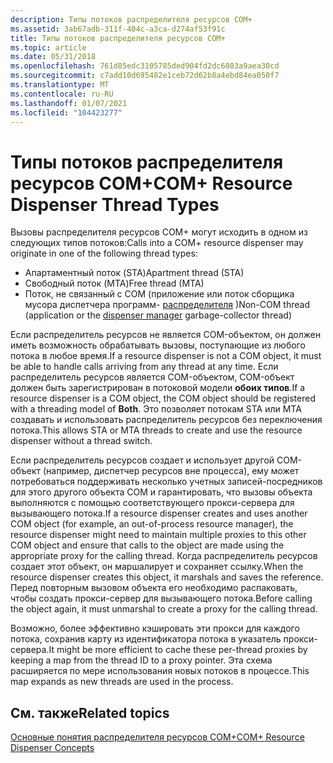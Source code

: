 ```yaml
---
description: Типы потоков распределителя ресурсов COM+
ms.assetid: 3ab67adb-311f-404c-a3ca-d274af53f91c
title: Типы потоков распределителя ресурсов COM+
ms.topic: article
ms.date: 05/31/2018
ms.openlocfilehash: 761d85edc3105785ded904fd2dc6083a9aea30cd
ms.sourcegitcommit: c7add10d695482e1ceb72d62b8a4ebd84ea050f7
ms.translationtype: MT
ms.contentlocale: ru-RU
ms.lasthandoff: 01/07/2021
ms.locfileid: "104423277"
---
```

# <a name="com-resource-dispenser-thread-types"></a><span data-ttu-id="20e83-103">Типы потоков распределителя ресурсов COM+</span><span class="sxs-lookup"><span data-stu-id="20e83-103">COM+ Resource Dispenser Thread Types</span></span>

<span data-ttu-id="20e83-104">Вызовы распределителя ресурсов COM+ могут исходить в одном из следующих типов потоков:</span><span class="sxs-lookup"><span data-stu-id="20e83-104">Calls into a COM+ resource dispenser may originate in one of the following thread types:</span></span>

-   <span data-ttu-id="20e83-105">Апартаментный поток (STA)</span><span class="sxs-lookup"><span data-stu-id="20e83-105">Apartment thread (STA)</span></span>
-   <span data-ttu-id="20e83-106">Свободный поток (MTA)</span><span class="sxs-lookup"><span data-stu-id="20e83-106">Free thread (MTA)</span></span>
-   <span data-ttu-id="20e83-107">Поток, не связанный с COM (приложение или поток сборщика мусора диспетчера программ- [распределителя](com--dispenser-manager.md) )</span><span class="sxs-lookup"><span data-stu-id="20e83-107">Non-COM thread (application or the [dispenser manager](com--dispenser-manager.md) garbage-collector thread)</span></span>

<span data-ttu-id="20e83-108">Если распределитель ресурсов не является COM-объектом, он должен иметь возможность обрабатывать вызовы, поступающие из любого потока в любое время.</span><span class="sxs-lookup"><span data-stu-id="20e83-108">If a resource dispenser is not a COM object, it must be able to handle calls arriving from any thread at any time.</span></span> <span data-ttu-id="20e83-109">Если распределитель ресурсов является COM-объектом, COM-объект должен быть зарегистрирован в потоковой модели **обоих типов**.</span><span class="sxs-lookup"><span data-stu-id="20e83-109">If a resource dispenser is a COM object, the COM object should be registered with a threading model of **Both**.</span></span> <span data-ttu-id="20e83-110">Это позволяет потокам STA или MTA создавать и использовать распределитель ресурсов без переключения потока.</span><span class="sxs-lookup"><span data-stu-id="20e83-110">This allows STA or MTA threads to create and use the resource dispenser without a thread switch.</span></span>

<span data-ttu-id="20e83-111">Если распределитель ресурсов создает и использует другой COM-объект (например, диспетчер ресурсов вне процесса), ему может потребоваться поддерживать несколько учетных записей-посредников для этого другого объекта COM и гарантировать, что вызовы объекта выполняются с помощью соответствующего прокси-сервера для вызывающего потока.</span><span class="sxs-lookup"><span data-stu-id="20e83-111">If a resource dispenser creates and uses another COM object (for example, an out-of-process resource manager), the resource dispenser might need to maintain multiple proxies to this other COM object and ensure that calls to the object are made using the appropriate proxy for the calling thread.</span></span> <span data-ttu-id="20e83-112">Когда распределитель ресурсов создает этот объект, он маршалирует и сохраняет ссылку.</span><span class="sxs-lookup"><span data-stu-id="20e83-112">When the resource dispenser creates this object, it marshals and saves the reference.</span></span> <span data-ttu-id="20e83-113">Перед повторным вызовом объекта его необходимо распаковать, чтобы создать прокси-сервер для вызывающего потока.</span><span class="sxs-lookup"><span data-stu-id="20e83-113">Before calling the object again, it must unmarshal to create a proxy for the calling thread.</span></span>

<span data-ttu-id="20e83-114">Возможно, более эффективно кэшировать эти прокси для каждого потока, сохранив карту из идентификатора потока в указатель прокси-сервера.</span><span class="sxs-lookup"><span data-stu-id="20e83-114">It might be more efficient to cache these per-thread proxies by keeping a map from the thread ID to a proxy pointer.</span></span> <span data-ttu-id="20e83-115">Эта схема расширяется по мере использования новых потоков в процессе.</span><span class="sxs-lookup"><span data-stu-id="20e83-115">This map expands as new threads are used in the process.</span></span>

## <a name="related-topics"></a><span data-ttu-id="20e83-116">См. также</span><span class="sxs-lookup"><span data-stu-id="20e83-116">Related topics</span></span>

<dl> <dt>

[<span data-ttu-id="20e83-117">Основные понятия распределителя ресурсов COM+</span><span class="sxs-lookup"><span data-stu-id="20e83-117">COM+ Resource Dispenser Concepts</span></span>](com--resource-dispenser-concepts.md)
</dt> </dl>

 

 



